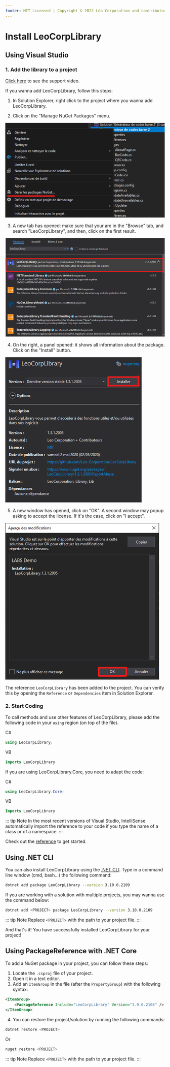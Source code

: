 ```yaml
---
footer: MIT Licensed | Copyright © 2022 Léo Corporation and contributors
---
```

# Install LeoCorpLibrary
## Using Visual Studio
### 1. Add the library to a project
[Click here](https://www.youtube.com/watch?v=Xdxqnl2g5qE) to see the support video.

If you wanna add LeoCorpLibrary, follow this steps:

1. In Solution Explorer, right click to the project where you wanna add LeoCorpLibrary.

2. Click on the "Manage NuGet Packages" menu.

![NuGet package](https://raw.githubusercontent.com/Leo-Corporation/LeoCorp-Docs/master/Documentation/Images/LeoCorpLibrary/Annotation%202020-05-08%20135109.png)


3. A new tab has opened: make sure that your are in the "Browse" tab, and search "LeoCorpLibrary", and then, click on the first result.

![Find the NuGet package](https://raw.githubusercontent.com/Leo-Corporation/LeoCorp-Docs/master/Documentation/Images/LeoCorpLibrary/Annotation%202020-05-08%20135455.png)

4. On the right, a panel opened: it shows all information about the package. Click on the "Install" button.

![Install](https://raw.githubusercontent.com/Leo-Corporation/LeoCorp-Docs/master/Documentation/Images/LeoCorpLibrary/Annotation%202020-05-08%20135606.png)

5. A new window has opened, click on "OK". A second window may popup asking to accept the license. If it's the case, click on "I accept".

![OK](https://raw.githubusercontent.com/Leo-Corporation/LeoCorp-Docs/master/Documentation/Images/LeoCorpLibrary/Annotation%202020-05-08%20135839.png)

The reference ``LeoCorpLibrary`` has been added to the project. You can verify this by opening the `Reference` or `Dependencies` item in Solution Explorer.

### 2. Start Coding
To call methods and use other features of LeoCorpLibrary, please add the following code in your `using` region (on top of the file).

C#
~~~ cs
using LeoCorpLibrary;
~~~
VB
~~~ vb
Imports LeoCorpLibrary
~~~

If you are using LeoCorpLibrary.Core, you need to adapt the code:

C#
~~~ cs
using LeoCorpLibrary.Core;
~~~
VB
~~~ vb
Imports LeoCorpLibrary
~~~

::: tip Note
In the most recent versions of Visual Studio, IntelliSense automatically import the reference to your code if you type the name of a class or of a namespace.
:::

Check out the [reference](/Reference) to get started.
## Using .NET CLI
You can also install LeoCorpLibrary using the [.NET CLI](https://docs.microsoft.com/en-us/dotnet/core/tools/).
Type in a command line window (cmd, bash...) the following command:
~~~ sh
dotnet add package LeoCorpLibrary --version 3.10.0.2109
~~~

If you are working with a solution with multiple projects, you may wanna use the command below:
~~~ sh
dotnet add <PROJECT> package LeoCorpLibrary --version 3.10.0.2109
~~~

::: tip Note
Replace `<PROJECT>` with the path to your project file.
:::

And that's it! You have successfully installed LeoCorpLibrary for your project!

## Using PackageReference with .NET Core
To add a NuGet package in your project, you can follow these steps:
1. Locate the `.csproj` file of your project.
2. Open it in a text editor.
3. Add an `ItemGroup` in the file (after the `PropertyGroup`) with the following syntax:
~~~ xml
<ItemGroup>
    <PackageReference Include="LeoCorpLibrary" Version="3.9.0.2108" />
</ItemGroup>
~~~
4. You can restore the project/solution by running the following commands:
~~~ sh
dotnet restore <PROJECT>
~~~
Or
~~~ sh
nuget restore <PROJECT>
~~~

::: tip Note
Replace `<PROJECT>` with the path to your project file.
:::